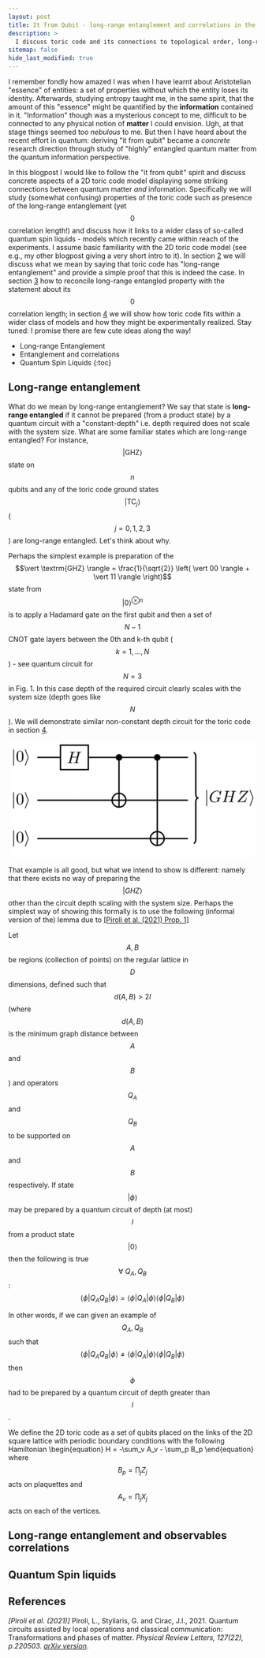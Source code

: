 ```yaml
---
layout: post
title: It from Qubit - long-range entanglement and correlations in the toric code.
description: >
  I discuss toric code and its connections to topological order, long-range entanglement and quantum spin liquids.
sitemap: false
hide_last_modified: true
---
```


I remember fondly how amazed I was when I have learnt about Aristotelian "essence" of entities: a set of properties without which the entity loses its identity. Afterwards, studying entropy taught me, in the same spirit, that the amount of this "essence" might be quantified by the **information** contained in it. "Information" though was a mysterious concept to me, difficult to be connected to any physical notion of **matter** I could envision. Ugh, at that stage things seemed too *nebulous* to me. But then I have heard about the recent effort in quantum: deriving "it from qubit" became a *concrete* research direction through study of "highly" entangled quantum matter from the quantum information perspective.

In this blogpost I would like to follow the "it from qubit" spirit and discuss concrete aspects of a 2D toric code model displaying some striking connections between quantum matter *and* information. Specifically we will study (somewhat confusing) properties of the toric code such as presence of the long-range entanglement (yet $$0$$ correlation length!) and discuss how it links to a wider class of so-called quantum spin liquids - models which recently came within reach of the experiments. I assume basic familiarity with the 2D toric code model (see e.g., my other blogpost giving a very short intro to it). In section <a href="long-range-entanglement">2</a> we will discuss what we mean by saying that toric code has "long-range entanglement" and provide a simple proof that this is indeed the case. In section <a href="long-range-entanglement-and-observables-correlations">3</a> how to reconcile long-range entangled property with the statement about its $$0$$ correlation length; in section <a href="quantum-spin-liquids">4</a> we will show how toric code fits within a wider class of models and how they might be experimentally realized. Stay tuned: I promise there are few cute ideas along the way!

* Long-range Entanglement
* Entanglement and correlations
* Quantum Spin Liquids
{:toc}

## Long-range entanglement
What do we mean by long-range entanglement? We say that state is **long-range entangled** if it cannot be prepared (from a product state) by a quantum circuit with a "constant-depth" i.e. depth required does not scale with the system size. What are some familiar states which are long-range entangled? For instance, $$\vert \textrm{GHZ} \rangle$$ state on $$n$$ qubits and any of the toric code ground states $$\vert \textrm{TC}_j \rangle$$ ($$j=0,1,2,3$$) are long-range entangled. Let's think about why.

Perhaps the simplest example is preparation of the $$\vert \textrm{GHZ} \rangle = \frac{1}{\sqrt{2}} \left( \vert 00 \rangle + \vert 11 \rangle \right)$$ state from $$\vert 0 \rangle^{\otimes n}$$ is to apply a Hadamard gate on the first qubit and then a set of $$N-1$$ CNOT gate layers between the 0th and k-th qubit ($$k=1,\dots,N$$) - see quantum circuit for $$N=3$$ in Fig. 1. In this case depth of the required circuit clearly scales with the system size (depth goes like $$N$$). We will demonstrate similar non-constant depth circuit for the toric code in section  <a href="quantum-spin-liquids">4</a>.

<p style="text-align:center;"><img src="/assets/img/blog/GHZpreparation.png" width="500"/></p>

That example is all good, but what we intend to show is different: namely that there exists no way of preparing the $$\vert GHZ \rangle$$ other than the circuit depth scaling with the system size. Perhaps the simplest way of showing this formally is to use the following (informal version of the) lemma due to <a href="#references">[Piroli et al. (2021) Prop. 1]</a>

Let $$A,B$$ be regions (collection of points) on the regular lattice in $$D$$ dimensions, defined such that $$d(A,B)>2 l$$ (where $$d(A,B)$$ is the minimum graph distance between $$A$$ and $$B$$) and operators $$Q_A$$ and $$Q_B$$ to be supported on $$A$$ and $$B$$ respectively. If state $$\vert \phi \rangle$$ may be prepared by a quantum circuit of depth (at most) $$l$$ from a product state $$\vert 0 \rangle$$ then the following is true $$\forall \ Q_A, Q_B$$: $$\langle \phi \vert Q_A Q_B \vert \phi \rangle = \langle \phi \vert Q_A \vert \phi \rangle \langle \phi \vert Q_B \vert \phi \rangle$$
<!-- {:.message} -->

In other words, if we can given an example of $$Q_A, Q_B$$ such that $$\langle \phi \vert Q_A Q_B \vert \phi \rangle \neq \langle \phi \vert Q_A \vert \phi \rangle \langle \phi \vert Q_B \vert \phi \rangle$$ then $$\phi$$ had to be prepared by a quantum circuit of depth greater than $$l$$.

We define the 2D toric code as a set of qubits placed on the links of the 2D square lattice with periodic boundary conditions with the following <a id="eq:H_TC">Hamiltonian</a>
\begin{equation}
H = -\sum_v A_v - \sum_p B_p
\end{equation}
where $$B_p= \prod_j Z_j$$ acts on plaquettes and $$A_v = \prod_j X_j$$ acts on each of the vertices.


## Long-range entanglement and observables correlations

## Quantum Spin liquids

## References
<a id="pirolipaper">*[Piroli et al. (2021)]*</a> Piroli, L., Styliaris, G. and Cirac, J.I., 2021. Quantum circuits assisted by local operations and classical communication: Transformations and phases of matter. *Physical Review Letters, 127(22), p.220503.* [*arXiv version*](https://arxiv.org/abs/2103.13367).
